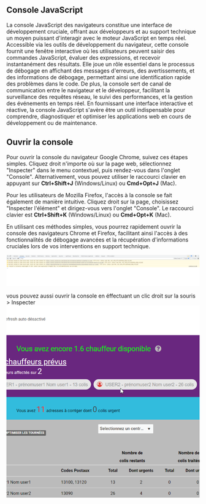 ## Console JavaScript
La console JavaScript des navigateurs constitue une interface de développement cruciale, offrant aux développeurs et au support technique un moyen puissant d'interagir avec le moteur JavaScript en temps réel. Accessible via les outils de développement du navigateur, cette console fournit une fenêtre interactive où les utilisateurs peuvent saisir des commandes JavaScript, évaluer des expressions, et recevoir instantanément des résultats. Elle joue un rôle essentiel dans le processus de débogage en affichant des messages d'erreurs, des avertissements, et des informations de débogage, permettant ainsi une identification rapide des problèmes dans le code. De plus, la console sert de canal de communication entre le navigateur et le développeur, facilitant la surveillance des requêtes réseau, le suivi des performances, et la gestion des événements en temps réel. En fournissant une interface interactive et réactive, la console JavaScript s'avère être un outil indispensable pour comprendre, diagnostiquer et optimiser les applications web en cours de développement ou de maintenance.


## Ouvrir la console

Pour ouvrir la console du navigateur Google Chrome, suivez ces étapes simples. Cliquez droit n'importe où sur la page web, sélectionnez "Inspecter" dans le menu contextuel, puis rendez-vous dans l'onglet "Console". Alternativement, vous pouvez utiliser le raccourci clavier en appuyant sur **Ctrl+Shift+J** (Windows/Linux) ou **Cmd+Opt+J** (Mac).

Pour les utilisateurs de Mozilla Firefox, l'accès à la console se fait également de manière intuitive. Cliquez droit sur la page, choisissez "Inspecter l'élément" et dirigez-vous vers l'onglet "Console". Le raccourci clavier est **Ctrl+Shift+K** (Windows/Linux) ou **Cmd+Opt+K** (Mac).

En utilisant ces méthodes simples, vous pourrez rapidement ouvrir la console des navigateurs Chrome et Firefox, facilitant ainsi l'accès à des fonctionnalités de débogage avancées et la récupération d'informations cruciales lors de vos interventions en support technique.

![Figure 01 - Console JavaScript](../img/console01.png "Console JavaScript")

vous pouvez aussi ouvrir la console en éffectuant un clic droit sur la souris > Inspecter
![Figure 02 - Console JavaScript](../img/open-console.gif "Open-Console JavaScript")